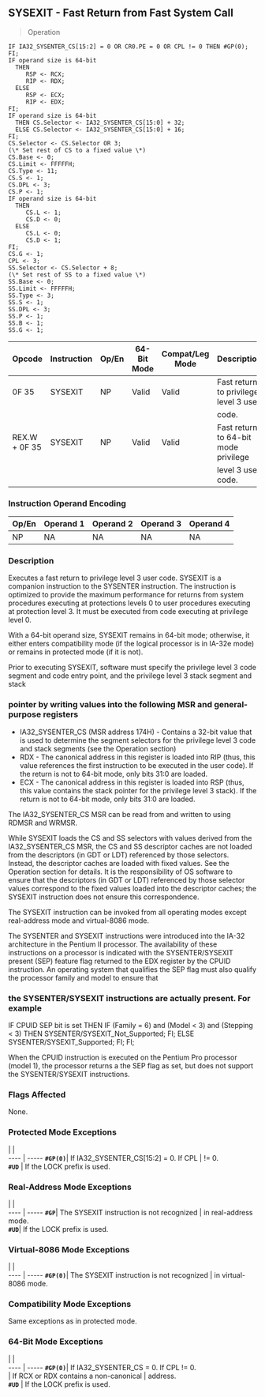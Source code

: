 ## SYSEXIT - Fast Return from Fast System Call

> Operation

``` slim
IF IA32_SYSENTER_CS[15:2] = 0 OR CR0.PE = 0 OR CPL != 0 THEN #GP(0); FI;
IF operand size is 64-bit
  THEN
     RSP <- RCX;
     RIP <- RDX;
  ELSE
     RSP <- ECX;
     RIP <- EDX;
FI;
IF operand size is 64-bit
  THEN CS.Selector <- IA32_SYSENTER_CS[15:0] + 32;
  ELSE CS.Selector <- IA32_SYSENTER_CS[15:0] + 16;
FI;
CS.Selector <- CS.Selector OR 3;
(\* Set rest of CS to a fixed value \*)
CS.Base <- 0;
CS.Limit <- FFFFFH;
CS.Type <- 11;
CS.S <- 1;
CS.DPL <- 3;
CS.P <- 1;
IF operand size is 64-bit
  THEN
     CS.L <- 1;
     CS.D <- 0;
  ELSE
     CS.L <- 0;
     CS.D <- 1;
FI;
CS.G <- 1;
CPL <- 3;
SS.Selector <- CS.Selector + 8;
(\* Set rest of SS to a fixed value \*)
SS.Base <- 0;
SS.Limit <- FFFFFH;
SS.Type <- 3;
SS.S <- 1;
SS.DPL <- 3;
SS.P <- 1;
SS.B <- 1;
SS.G <- 1;

```

 Opcode       | Instruction| Op/En| 64-Bit Mode| Compat/Leg Mode| Description                          
 ---  | --- | --- | --- | --- | ---
 0F 35        | SYSEXIT    | NP   | Valid      | Valid          | Fast return to privilege level 3 user
              |            |      |            |                | code.                                
 REX.W + 0F 35| SYSEXIT    | NP   | Valid      | Valid          | Fast return to 64-bit mode privilege 
              |            |      |            |                | level 3 user code.                   

### Instruction Operand Encoding
 Op/En| Operand 1| Operand 2| Operand 3| Operand 4
 ---  | --- | --- | --- | ---
 NP   | NA       | NA       | NA       | NA       

### Description
Executes a fast return to privilege level 3 user code. SYSEXIT is a companion
instruction to the SYSENTER instruction. The instruction is optimized to provide
the maximum performance for returns from system procedures executing at protections
levels 0 to user procedures executing at protection level 3. It must be executed
from code executing at privilege level 0.

With a 64-bit operand size, SYSEXIT remains in 64-bit mode; otherwise, it either
enters compatibility mode (if the logical processor is in IA-32e mode) or remains
in protected mode (if it is not).

Prior to executing SYSEXIT, software must specify the privilege level 3 code
segment and code entry point, and the privilege level 3 stack segment and stack
### pointer by writing values into the following MSR and general-purpose registers

 - IA32_SYSENTER_CS (MSR address 174H)  -  Contains a 32-bit value that is used to
determine the segment selectors for the privilege level 3 code and stack segments
(see the Operation section)
 - RDX  -  The canonical address in this register is loaded into RIP (thus, this
value references the first instruction to be executed in the user code). If
the return is not to 64-bit mode, only bits 31:0 are loaded.
 - ECX  -  The canonical address in this register is loaded into RSP (thus, this
value contains the stack pointer for the privilege level 3 stack). If the return
is not to 64-bit mode, only bits 31:0 are loaded.

The IA32_SYSENTER_CS MSR can be read from and written to using RDMSR and WRMSR.

While SYSEXIT loads the CS and SS selectors with values derived from the IA32_SYSENTER_CS
MSR, the CS and SS descriptor caches are not loaded from the descriptors (in
GDT or LDT) referenced by those selectors. Instead, the descriptor caches are
loaded with fixed values. See the Operation section for details. It is the responsibility
of OS software to ensure that the descriptors (in GDT or LDT) referenced by
those selector values correspond to the fixed values loaded into the descriptor
caches; the SYSEXIT instruction does not ensure this correspondence.

The SYSEXIT instruction can be invoked from all operating modes except real-address
mode and virtual-8086 mode.

The SYSENTER and SYSEXIT instructions were introduced into the IA-32 architecture
in the Pentium II processor. The availability of these instructions on a processor
is indicated with the SYSENTER/SYSEXIT present (SEP) feature flag returned to
the EDX register by the CPUID instruction. An operating system that qualifies
the SEP flag must also qualify the processor family and model to ensure that
### the SYSENTER/SYSEXIT instructions are actually present. For example

IF CPUID SEP bit is set THEN IF (Family = 6) and (Model < 3) and (Stepping <
3) THEN SYSENTER/SYSEXIT_Not_Supported; FI; ELSE SYSENTER/SYSEXIT_Supported;
FI; FI;

When the CPUID instruction is executed on the Pentium Pro processor (model 1),
the processor returns a the SEP flag as set, but does not support the SYSENTER/SYSEXIT
instructions.



### Flags Affected
None.


### Protected Mode Exceptions
   | |  
---- | -----
 **``#GP(0)``**| If IA32_SYSENTER_CS[15:2] = 0. If CPL
       | != 0.                                 
 **``#UD``**   | If the LOCK prefix is used.          

### Real-Address Mode Exceptions
   | |  
---- | -----
 **``#GP``**| The SYSEXIT instruction is not recognized
    | in real-address mode.                    
 **``#UD``**| If the LOCK prefix is used.              

### Virtual-8086 Mode Exceptions
   | |  
---- | -----
 **``#GP(0)``**| The SYSEXIT instruction is not recognized
       | in virtual-8086 mode.                    

### Compatibility Mode Exceptions
Same exceptions as in protected mode.


### 64-Bit Mode Exceptions
   | |  
---- | -----
 **``#GP(0)``**| If IA32_SYSENTER_CS = 0. If CPL != 0.  
       | If RCX or RDX contains a non-canonical
       | address.                              
 **``#UD``**   | If the LOCK prefix is used.           
